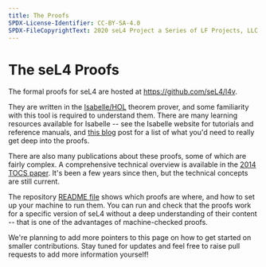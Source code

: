 ```yaml
---
title: The Proofs
SPDX-License-Identifier: CC-BY-SA-4.0
SPDX-FileCopyrightText: 2020 seL4 Project a Series of LF Projects, LLC.
---
```


# The seL4 Proofs

The formal proofs for seL4 are hosted at <https://github.com/seL4/l4v>.

They are written in the [Isabelle/HOL][1] theorem prover, and some
familiarity with this tool is required to understand them. There are many
learning resources available for Isabelle -- see the Isabelle website for
tutorials and reference manuals, and [this blog][2] post for a list of what
you'd need to really get deep into the proofs.

There are also many publications about these proofs, some of which are fairly
complex. A comprehensive technical overview is available in the [2014 TOCS
paper][4]. It's been a few years since then, but the technical concepts are
still current.

The repository [README file][3] shows which proofs are where, and how to set
up your machine to run them. You can run and check that the proofs work for a
specific version of seL4 without a deep understanding of their content --
that is one of the advantages of machine-checked proofs.

We're planning to add more pointers to this page on how to get started on
smaller contributions. Stay tuned for updates and feel free to raise pull
requests to add more information yourself!

[1]: http://isabelle.in.tum.de
[2]: http://proofcraft.org/blog/proof-engineer-reading.html
[3]: https://github.com/seL4/l4v/blob/master/README.md
[4]: https://ts.data61.csiro.au/publications/nictaabstracts/Klein_AEMSKH_14.abstract
